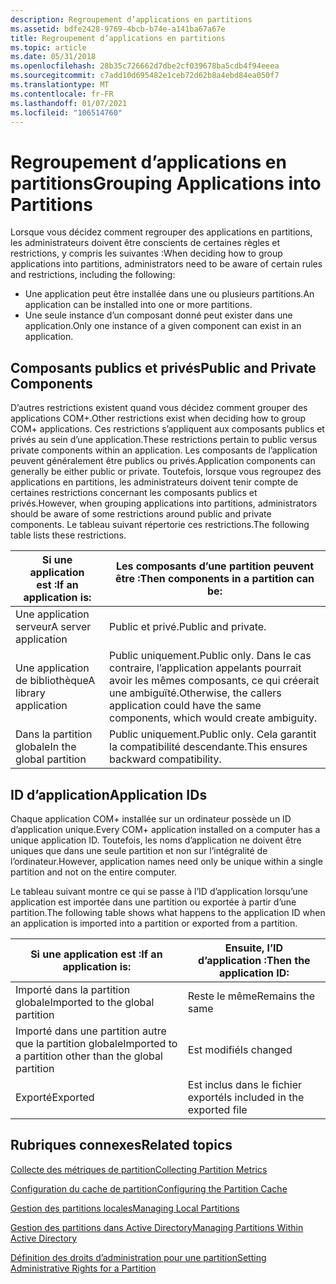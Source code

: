 ```yaml
---
description: Regroupement d’applications en partitions
ms.assetid: bdfe2428-9769-4bcb-b74e-a141ba67a67e
title: Regroupement d’applications en partitions
ms.topic: article
ms.date: 05/31/2018
ms.openlocfilehash: 28b35c726662d7dbe2cf039678ba5cdb4f94eeea
ms.sourcegitcommit: c7add10d695482e1ceb72d62b8a4ebd84ea050f7
ms.translationtype: MT
ms.contentlocale: fr-FR
ms.lasthandoff: 01/07/2021
ms.locfileid: "106514760"
---
```

# <a name="grouping-applications-into-partitions"></a><span data-ttu-id="d2e2a-103">Regroupement d’applications en partitions</span><span class="sxs-lookup"><span data-stu-id="d2e2a-103">Grouping Applications into Partitions</span></span>

<span data-ttu-id="d2e2a-104">Lorsque vous décidez comment regrouper des applications en partitions, les administrateurs doivent être conscients de certaines règles et restrictions, y compris les suivantes :</span><span class="sxs-lookup"><span data-stu-id="d2e2a-104">When deciding how to group applications into partitions, administrators need to be aware of certain rules and restrictions, including the following:</span></span>

-   <span data-ttu-id="d2e2a-105">Une application peut être installée dans une ou plusieurs partitions.</span><span class="sxs-lookup"><span data-stu-id="d2e2a-105">An application can be installed into one or more partitions.</span></span>
-   <span data-ttu-id="d2e2a-106">Une seule instance d’un composant donné peut exister dans une application.</span><span class="sxs-lookup"><span data-stu-id="d2e2a-106">Only one instance of a given component can exist in an application.</span></span>

## <a name="public-and-private-components"></a><span data-ttu-id="d2e2a-107">Composants publics et privés</span><span class="sxs-lookup"><span data-stu-id="d2e2a-107">Public and Private Components</span></span>

<span data-ttu-id="d2e2a-108">D’autres restrictions existent quand vous décidez comment grouper des applications COM+.</span><span class="sxs-lookup"><span data-stu-id="d2e2a-108">Other restrictions exist when deciding how to group COM+ applications.</span></span> <span data-ttu-id="d2e2a-109">Ces restrictions s’appliquent aux composants publics et privés au sein d’une application.</span><span class="sxs-lookup"><span data-stu-id="d2e2a-109">These restrictions pertain to public versus private components within an application.</span></span> <span data-ttu-id="d2e2a-110">Les composants de l’application peuvent généralement être publics ou privés.</span><span class="sxs-lookup"><span data-stu-id="d2e2a-110">Application components can generally be either public or private.</span></span> <span data-ttu-id="d2e2a-111">Toutefois, lorsque vous regroupez des applications en partitions, les administrateurs doivent tenir compte de certaines restrictions concernant les composants publics et privés.</span><span class="sxs-lookup"><span data-stu-id="d2e2a-111">However, when grouping applications into partitions, administrators should be aware of some restrictions around public and private components.</span></span> <span data-ttu-id="d2e2a-112">Le tableau suivant répertorie ces restrictions.</span><span class="sxs-lookup"><span data-stu-id="d2e2a-112">The following table lists these restrictions.</span></span>



| <span data-ttu-id="d2e2a-113">Si une application est :</span><span class="sxs-lookup"><span data-stu-id="d2e2a-113">If an application is:</span></span>              | <span data-ttu-id="d2e2a-114">Les composants d’une partition peuvent être :</span><span class="sxs-lookup"><span data-stu-id="d2e2a-114">Then components in a partition can be:</span></span>                                                                                   |
|------------------------------------|--------------------------------------------------------------------------------------------------------------------------|
| <span data-ttu-id="d2e2a-115">Une application serveur</span><span class="sxs-lookup"><span data-stu-id="d2e2a-115">A server application</span></span><br/>    | <span data-ttu-id="d2e2a-116">Public et privé.</span><span class="sxs-lookup"><span data-stu-id="d2e2a-116">Public and private.</span></span><br/>                                                                                           |
| <span data-ttu-id="d2e2a-117">Une application de bibliothèque</span><span class="sxs-lookup"><span data-stu-id="d2e2a-117">A library application</span></span><br/>   | <span data-ttu-id="d2e2a-118">Public uniquement.</span><span class="sxs-lookup"><span data-stu-id="d2e2a-118">Public only.</span></span> <span data-ttu-id="d2e2a-119">Dans le cas contraire, l’application appelants pourrait avoir les mêmes composants, ce qui créerait une ambiguïté.</span><span class="sxs-lookup"><span data-stu-id="d2e2a-119">Otherwise, the callers application could have the same components, which would create ambiguity.</span></span><br/> |
| <span data-ttu-id="d2e2a-120">Dans la partition globale</span><span class="sxs-lookup"><span data-stu-id="d2e2a-120">In the global partition</span></span><br/> | <span data-ttu-id="d2e2a-121">Public uniquement.</span><span class="sxs-lookup"><span data-stu-id="d2e2a-121">Public only.</span></span> <span data-ttu-id="d2e2a-122">Cela garantit la compatibilité descendante.</span><span class="sxs-lookup"><span data-stu-id="d2e2a-122">This ensures backward compatibility.</span></span><br/>                                                             |



 

## <a name="application-ids"></a><span data-ttu-id="d2e2a-123">ID d’application</span><span class="sxs-lookup"><span data-stu-id="d2e2a-123">Application IDs</span></span>

<span data-ttu-id="d2e2a-124">Chaque application COM+ installée sur un ordinateur possède un ID d’application unique.</span><span class="sxs-lookup"><span data-stu-id="d2e2a-124">Every COM+ application installed on a computer has a unique application ID.</span></span> <span data-ttu-id="d2e2a-125">Toutefois, les noms d’application ne doivent être uniques que dans une seule partition et non sur l’intégralité de l’ordinateur.</span><span class="sxs-lookup"><span data-stu-id="d2e2a-125">However, application names need only be unique within a single partition and not on the entire computer.</span></span>

<span data-ttu-id="d2e2a-126">Le tableau suivant montre ce qui se passe à l’ID d’application lorsqu’une application est importée dans une partition ou exportée à partir d’une partition.</span><span class="sxs-lookup"><span data-stu-id="d2e2a-126">The following table shows what happens to the application ID when an application is imported into a partition or exported from a partition.</span></span>



| <span data-ttu-id="d2e2a-127">Si une application est :</span><span class="sxs-lookup"><span data-stu-id="d2e2a-127">If an application is:</span></span>                                              | <span data-ttu-id="d2e2a-128">Ensuite, l’ID d’application :</span><span class="sxs-lookup"><span data-stu-id="d2e2a-128">Then the application ID:</span></span>                    |
|--------------------------------------------------------------------|---------------------------------------------|
| <span data-ttu-id="d2e2a-129">Importé dans la partition globale</span><span class="sxs-lookup"><span data-stu-id="d2e2a-129">Imported to the global partition</span></span><br/>                        | <span data-ttu-id="d2e2a-130">Reste le même</span><span class="sxs-lookup"><span data-stu-id="d2e2a-130">Remains the same</span></span><br/>                 |
| <span data-ttu-id="d2e2a-131">Importé dans une partition autre que la partition globale</span><span class="sxs-lookup"><span data-stu-id="d2e2a-131">Imported to a partition other than the global partition</span></span><br/> | <span data-ttu-id="d2e2a-132">Est modifié</span><span class="sxs-lookup"><span data-stu-id="d2e2a-132">Is changed</span></span><br/>                       |
| <span data-ttu-id="d2e2a-133">Exporté</span><span class="sxs-lookup"><span data-stu-id="d2e2a-133">Exported</span></span><br/>                                                | <span data-ttu-id="d2e2a-134">Est inclus dans le fichier exporté</span><span class="sxs-lookup"><span data-stu-id="d2e2a-134">Is included in the exported file</span></span><br/> |



 

## <a name="related-topics"></a><span data-ttu-id="d2e2a-135">Rubriques connexes</span><span class="sxs-lookup"><span data-stu-id="d2e2a-135">Related topics</span></span>

<dl> <dt>

[<span data-ttu-id="d2e2a-136">Collecte des métriques de partition</span><span class="sxs-lookup"><span data-stu-id="d2e2a-136">Collecting Partition Metrics</span></span>](collecting-partition-metrics.md)
</dt> <dt>

[<span data-ttu-id="d2e2a-137">Configuration du cache de partition</span><span class="sxs-lookup"><span data-stu-id="d2e2a-137">Configuring the Partition Cache</span></span>](configuring-the-partition-cache.md)
</dt> <dt>

[<span data-ttu-id="d2e2a-138">Gestion des partitions locales</span><span class="sxs-lookup"><span data-stu-id="d2e2a-138">Managing Local Partitions</span></span>](managing-local-partitions.md)
</dt> <dt>

[<span data-ttu-id="d2e2a-139">Gestion des partitions dans Active Directory</span><span class="sxs-lookup"><span data-stu-id="d2e2a-139">Managing Partitions Within Active Directory</span></span>](managing-partitions-within-active-directory.md)
</dt> <dt>

[<span data-ttu-id="d2e2a-140">Définition des droits d’administration pour une partition</span><span class="sxs-lookup"><span data-stu-id="d2e2a-140">Setting Administrative Rights for a Partition</span></span>](setting-administrative-rights-for-a-partition.md)
</dt> </dl>

 

 




